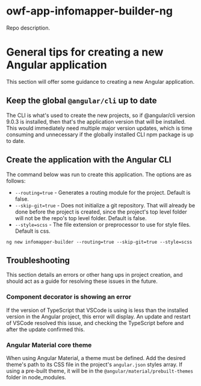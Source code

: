 # owf-app-infomapper-builder-ng #

Repo description.

# General tips for creating a new Angular application #

This section will offer some guidance to creating a new Angular application.

## Keep the global `@angular/cli` up to date ##

The CLI is what's used to create the new projects, so if @angular/cli version 9.0.3
is installed, then that's the application version that will be installed. This would
immediately need multiple major version updates, which is time consuming and unnecessary
if the globally installed CLI npm package is up to date.

## Create the application with the Angular CLI ##

The command below was run to create this application. The options are as follows:

* `--routing=true` - Generates a routing module for the project. Default is false.
* `--skip-git=true` - Does not initialize a git repository. That will already be
done before the project is created, since the project's top level folder will not
be the repo's top level folder. Default is false.
* `--style=scss` - The file extension or preprocessor to use for style files. Default
is css.

`ng new infomapper-builder --routing=true --skip-git=true --style=scss`

## Troubleshooting ##

This section details an errors or other hang ups in project creation, and should
act as a guide for resolving these issues in the future.

### Component decorator is showing an error ###

If the version of TypeScript that VSCode is using is less than the installed version
in the Angular project, this error will display. An update and restart of VSCode
resolved this issue, and checking the TypeScript before and after the update confirmed
this.

### Angular Material core theme ###

When using Angular Material, a theme must be defined. Add the desired theme's path
to its CSS file in the project's `angular.json` styles array. If using a pre-built
theme, it will be in the `@angular/material/prebuilt-themes` folder in node_modules.